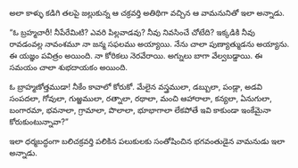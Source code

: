 ﻿అలా కాళ్ళు కడిగి తలపై జల్లుకున్న ఆ చక్రవర్తి అతిథిగా వచ్చిన ఆ వామనునితో ఇలా అన్నాడు. 

“ఓ బ్రహ్మచారీ! నీపేరేమిటి? ఎవరి పిల్లవాడవు? నీవు నివసించే చోటేది? ఇక్కడికి నీవు రావడంవల్ల నావంశమూ నా జన్మ సఫలము అయ్యాయి. నేను చాలా పుణ్యాత్ముడను అయ్యాను. ఈ యజ్ఞం పవిత్రం అయింది. నా కోరికలు నెరవేరాయి. అగ్నులు బాగా వేల్వబడ్డాయి. ఈ సమయం చాలా శుభదాయకం అయింది. 

ఓ బ్రాహ్మణోత్తముడా! నీకేం కావాలో కోరుకో. మేలైన వస్త్రములా, డబ్బులా, పండ్లా, అడవి సంపదలా, గోవులా, గుఱ్ఱములా, రత్నాలా, రథాలా, మంచి ఆహారాలా, కన్యలా, ఏనుగులా, బంగారమా, భవనాలా, గ్రామాలా, పొలాలా, భూభాగాలా లేకపోతే ఇవి కాకుండా ఇంకేమైనా కోరుకుంటున్నావా?” 

ఇలా ధర్మబద్ధంగా బలిచక్రవర్తి పలికిన పలుకులకు సంతోషించిన భగవంతుడైన వామనుడు ఇలా అన్నాడు. 

